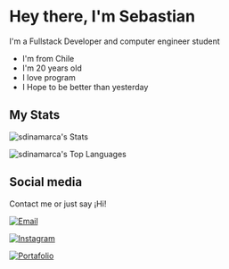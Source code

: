 
# Hey there, I'm Sebastian
 I'm a Fullstack Developer and computer engineer student

-   I'm from Chile
-   I'm 20 years old
-   I love program 
-   I Hope to be better than yesterday
## My Stats
![sdinamarca's Stats](https://github-readme-stats.vercel.app/api?username=sdinamarca&theme=tokyonight&show_icons=true&hide_border=true&count_private=false)

![sdinamarca's Top Languages](https://github-readme-stats.vercel.app/api/top-langs/?username=sdinamarca&theme=tokyonight&show_icons=true&hide_border=true&layout=compact)
##  Social media
Contact me or just say ¡Hi!

[![Email](https://img.shields.io/badge/Email-sebastian%40roun.solutions-red?style=for-the-badge&logo=gmail)](sebastian@roun.solutions)

[![Instagram](https://img.shields.io/badge/@seba.dev_-E4405F?style=for-the-badge&logo=instagram&logoColor=white)](https://instagram.com/seba.dev_)

[![Portafolio](https://img.shields.io/badge/Portafolio-Web-blue?style=for-the-badge&logo=internet-explorer&logoColor=white)](https://roun.solutions)
